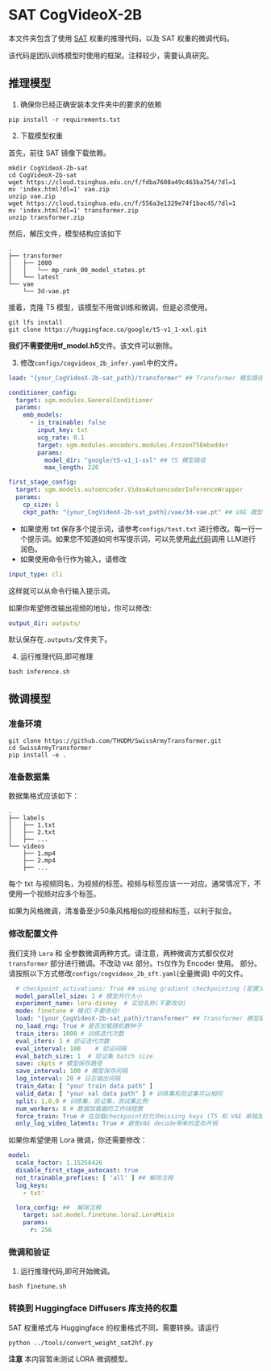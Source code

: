 # SAT CogVideoX-2B

本文件夹包含了使用 [SAT](https://github.com/THUDM/SwissArmyTransformer) 权重的推理代码，以及 SAT 权重的微调代码。

该代码是团队训练模型时使用的框架。注释较少，需要认真研究。

## 推理模型

1. 确保你已经正确安装本文件夹中的要求的依赖

```shell
pip install -r requirements.txt
```

2. 下载模型权重

首先，前往 SAT 镜像下载依赖。

```shell
mkdir CogVideoX-2b-sat
cd CogVideoX-2b-sat
wget https://cloud.tsinghua.edu.cn/f/fdba7608a49c463ba754/?dl=1
mv 'index.html?dl=1' vae.zip
unzip vae.zip
wget https://cloud.tsinghua.edu.cn/f/556a3e1329e74f1bac45/?dl=1
mv 'index.html?dl=1' transformer.zip
unzip transformer.zip
```

然后，解压文件，模型结构应该如下

```
.
├── transformer
│   ├── 1000
│   │   └── mp_rank_00_model_states.pt
│   └── latest
└── vae
    └── 3d-vae.pt
```

接着，克隆 T5 模型，该模型不用做训练和微调，但是必须使用。

```shell
git lfs install 
git clone https://huggingface.co/google/t5-v1_1-xxl.git
```

**我们不需要使用tf_model.h5**文件。该文件可以删除。

3. 修改`configs/cogvideox_2b_infer.yaml`中的文件。

```yaml
load: "{your_CogVideoX-2b-sat_path}/transformer" ## Transformer 模型路径

conditioner_config:
  target: sgm.modules.GeneralConditioner
  params:
    emb_models:
      - is_trainable: false
        input_key: txt
        ucg_rate: 0.1
        target: sgm.modules.encoders.modules.FrozenT5Embedder
        params:
          model_dir: "google/t5-v1_1-xxl" ## T5 模型路径
          max_length: 226

first_stage_config:
  target: sgm.models.autoencoder.VideoAutoencoderInferenceWrapper
  params:
    cp_size: 1
    ckpt_path: "{your_CogVideoX-2b-sat_path}/vae/3d-vae.pt" ## VAE 模型路径

```

+ 如果使用 txt 保存多个提示词，请参考`configs/test.txt`
  进行修改。每一行一个提示词。如果您不知道如何书写提示词，可以先使用[此代码](../inference/convert_demo.py)调用 LLM进行润色。
+ 如果使用命令行作为输入，请修改

```yaml
input_type: cli
```

这样就可以从命令行输入提示词。

如果你希望修改输出视频的地址，你可以修改:

```yaml
output_dir: outputs/
```

默认保存在`.outputs/`文件夹下。

4. 运行推理代码,即可推理

```shell
bash inference.sh
```

## 微调模型

### 准备环境

```
git clone https://github.com/THUDM/SwissArmyTransformer.git
cd SwissArmyTransformer
pip install -e .
```

### 准备数据集

数据集格式应该如下：

```
.
├── labels
│   ├── 1.txt
│   ├── 2.txt
│   ├── ...
└── videos
    ├── 1.mp4
    ├── 2.mp4
    ├── ...
```

每个 txt 与视频同名，为视频的标签。视频与标签应该一一对应。通常情况下，不使用一个视频对应多个标签。

如果为风格微调，清准备至少50条风格相似的视频和标签，以利于拟合。

### 修改配置文件

我们支持 `Lora` 和 全参数微调两种方式。请注意，两种微调方式都仅仅对 `transformer` 部分进行微调。不改动 `VAE` 部分。`T5`仅作为
Encoder 使用。
部分。 请按照以下方式修改`configs/cogvideox_2b_sft.yaml`(全量微调) 中的文件。

```yaml
  # checkpoint_activations: True ## using gradient checkpointing (配置文件中的两个checkpoint_activations都需要设置为True)
  model_parallel_size: 1 # 模型并行大小
  experiment_name: lora-disney  # 实验名称(不要改动)
  mode: finetune # 模式(不要改动)
  load: "{your_CogVideoX-2b-sat_path}/transformer" ## Transformer 模型路径
  no_load_rng: True # 是否加载随机数种子
  train_iters: 1000 # 训练迭代次数
  eval_iters: 1 # 验证迭代次数
  eval_interval: 100    # 验证间隔
  eval_batch_size: 1  # 验证集 batch size
  save: ckpts # 模型保存路径 
  save_interval: 100 # 模型保存间隔
  log_interval: 20 # 日志输出间隔
  train_data: [ "your train data path" ]
  valid_data: [ "your val data path" ] # 训练集和验证集可以相同
  split: 1,0,0 # 训练集，验证集，测试集比例
  num_workers: 8 # 数据加载器的工作线程数
  force_train: True # 在加载checkpoint时允许missing keys (T5 和 VAE 单独加载)
  only_log_video_latents: True # 避免VAE decode带来的显存开销
```

如果你希望使用 Lora 微调，你还需要修改：

```yaml
model:
  scale_factor: 1.15258426
  disable_first_stage_autocast: true
  not_trainable_prefixes: [ 'all' ] ## 解除注释
  log_keys:
    - txt'

  lora_config: ##  解除注释
    target: sat.model.finetune.lora2.LoraMixin
    params:
      r: 256
```

### 微调和验证

1. 运行推理代码,即可开始微调。

```shell
bash finetune.sh
```

### 转换到 Huggingface Diffusers 库支持的权重

SAT 权重格式与 Huggingface 的权重格式不同，需要转换。请运行

```shell
python ../tools/convert_weight_sat2hf.py
```

**注意** 本内容暂未测试 LORA 微调模型。